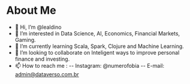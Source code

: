 # About Me

- 👋 Hi, I’m @lealdino
- 👀 I’m interested in Data Science, AI, Economics, Financial Markets, Gaming.
- 🌱 I’m currently learning Scala, Spark, Clojure and Machine Learning.
- 💞️ I’m looking to collaborate on Inteligent ways to improve personal finance and investing.
- 📫 How to reach me : 
-- Instagram: @numerofobia
-- E-mail: admin@dataverso.com.br

